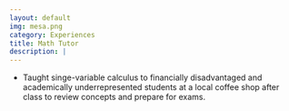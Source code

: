```yaml
---
layout: default
img: mesa.png
category: Experiences
title: Math Tutor
description: |
---
```


* Taught singe-variable calculus to financially disadvantaged and academically underrepresented students at a local coffee shop after class to review concepts and prepare for exams.
